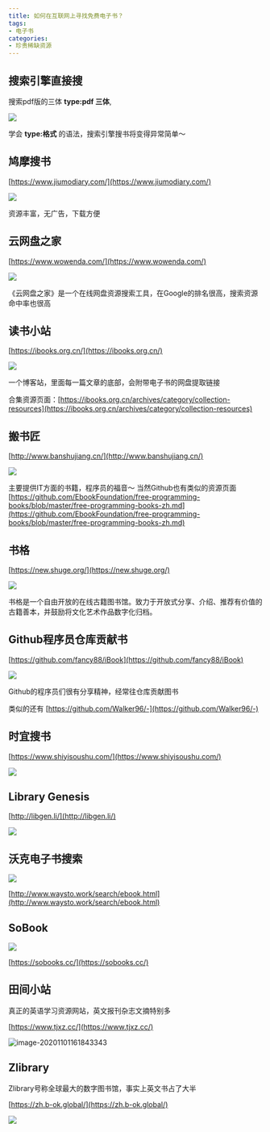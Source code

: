 ```yaml
---
title: 如何在互联网上寻找免费电子书？
tags:
- 电子书
categories:
- 珍贵稀缺资源
---
```


## 搜索引擎直接搜

搜索pdf版的三体 **type:pdf 三体**, 

![](https://v2fy.com/asset/0i/jikemiji/jikemiji-md/2020-10-27-find-book.assets/1240-20201027180522918.png)

学会 **type:格式** 的语法，搜索引擎搜书将变得异常简单～


##  鸠摩搜书

[https://www.jiumodiary.com/](https://www.jiumodiary.com/)

![](https://v2fy.com/asset/0i/jikemiji/jikemiji-md/2020-10-27-find-book.assets/1240-20201027180522886.png)

资源丰富，无广告，下载方便

## 云网盘之家


[https://www.wowenda.com/](https://www.wowenda.com/)


![](https://v2fy.com/asset/0i/jikemiji/jikemiji-md/2020-10-27-find-book.assets/1240-20201027180522883.png)


《云网盘之家》是一个在线网盘资源搜索工具，在Google的排名很高，搜索资源命中率也很高

## 读书小站

[https://ibooks.org.cn/](https://ibooks.org.cn/)



![](https://v2fy.com/asset/0i/jikemiji/jikemiji-md/2020-10-27-find-book.assets/1240.png)

一个博客站，里面每一篇文章的底部，会附带电子书的网盘提取链接

合集资源页面：[https://ibooks.org.cn/archives/category/collection-resources](https://ibooks.org.cn/archives/category/collection-resources)



## 搬书匠

[http://www.banshujiang.cn/](http://www.banshujiang.cn/)


![](https://v2fy.com/asset/0i/jikemiji/jikemiji-md/2020-10-27-find-book.assets/1240-20201027180523612.png)

主要提供IT方面的书籍，程序员的福音～ 
当然Github也有类似的资源页面 [https://github.com/EbookFoundation/free-programming-books/blob/master/free-programming-books-zh.md](https://github.com/EbookFoundation/free-programming-books/blob/master/free-programming-books-zh.md)

## 书格

[https://new.shuge.org/](https://new.shuge.org/)

![](https://v2fy.com/asset/0i/jikemiji/jikemiji-md/2020-10-27-find-book.assets/1240-20201027180523213.png)


书格是一个自由开放的在线古籍图书馆。致力于开放式分享、介绍、推荐有价值的古籍善本，并鼓励将文化艺术作品数字化归档。


## Github程序员仓库贡献书

[https://github.com/fancy88/iBook](https://github.com/fancy88/iBook)

![](https://v2fy.com/asset/0i/jikemiji/jikemiji-md/2020-10-27-find-book.assets/1240-20201027180522930.png)

Github的程序员们很有分享精神，经常往仓库贡献图书

类似的还有 [https://github.com/Walker96/-](https://github.com/Walker96/-)





## 时宜搜书



[https://www.shiyisoushu.com/](https://www.shiyisoushu.com/)



![](https://v2fy.com/asset/0i/jikemiji/jikemiji-md/2020-10-27-find-book.assets/image-20201028084852233.png)







## Library Genesis



[http://libgen.li/](http://libgen.li/)





![](https://v2fy.com/asset/0i/jikemiji/jikemiji-md/2020-10-27-find-book.assets/image-20201028085007670.png)





## 沃克电子书搜索



![](https://v2fy.com/asset/0i/jikemiji/jikemiji-md/2020-10-27-find-book.assets/image-20201028085141460.png)





[http://www.waysto.work/search/ebook.html](http://www.waysto.work/search/ebook.html)





## SoBook



![](https://v2fy.com/asset/0i/jikemiji/jikemiji-md/2020-10-27-find-book.assets/image-20201101160720319.png)



[https://sobooks.cc/](https://sobooks.cc/)





## 田间小站



真正的英语学习资源网站，英文报刊杂志文摘特别多


[https://www.tjxz.cc/](https://www.tjxz.cc/)



![image-20201101161843343](https://v2fy.com/asset/0i/jikemiji/jikemiji-md/2020-10-27-find-book.assets/image-20201101161843343.png)






## Zlibrary

Zlibrary号称全球最大的数字图书馆，事实上英文书占了大半

[https://zh.b-ok.global/](https://zh.b-ok.global/)


![](https://v2fy.com/asset/0i/jikemiji/jikemiji-md/2020-10-27-find-book.assets/image-20201101162038048.png)



